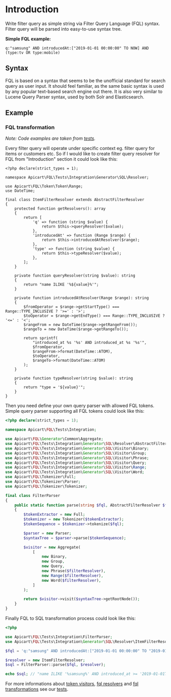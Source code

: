 # Introduction

Write filter query as simple string via Filter Query Language (FQL) syntax. Filter query will be parsed into easy-to-use syntax tree.

**Simple FQL example:**

`q:"samsung" AND introducedAt:["2019-01-01 00:00:00" TO NOW] AND (type:tv OR type:mobile)`


## Syntax

FQL is based on a syntax that seems to be the unofficial standard for search query as user input. It should feel familiar, as the same basic syntax is used by any popular text-based search engine out there. It is also very similar to Lucene Query Parser syntax, used by both Solr and Elasticsearch.

## Example

### FQL transformation

*Note: Code examples are taken from [tests](https://github.com/apicart/fql/tree/master/tests/Integration).*

Every filter query will operate under specific context eg. filter query for items or customers etc. So if I would like to create filter query resolver for FQL from "Introduction" section it could look like this:

```
<?php declare(strict_types = 1);

namespace Apicart\FQL\Tests\Integration\Generator\SQL\Resolver;

use Apicart\FQL\Token\Token\Range;
use DateTime;

final class ItemFilterResolver extends AbstractFilterResolver
{
	protected function getResolvers(): array
	{
		return [
			'q' => function (string $value) {
				return $this->queryResolver($value);
			},
			'introducedAt' => function (Range $range) {
				return $this->introducedAtResolver($range);
			},
			'type' => function (string $value) {
				return $this->typeResolver($value);
			},
		];
	}

	private function queryResolver(string $value): string
	{
		return "name ILIKE '%${value}%'";
	}

	private function introducedAtResolver(Range $range): string
	{
		$fromOperator = $range->getStartType() === Range::TYPE_INCLUSIVE ? '>=' : '>';
		$toOperator = $range->getEndType() === Range::TYPE_INCLUSIVE ? '<=' : '<';
		$rangeFrom = new DateTime($range->getRangeFrom());
		$rangeTo = new DateTime($range->getRangeTo());

		return sprintf(
			"introduced_at %s '%s' AND introduced_at %s '%s'",
			$fromOperator,
			$rangeFrom->format(DateTime::ATOM),
			$toOperator,
			$rangeTo->format(DateTime::ATOM)
		);
	}

	private function typeResolver(string $value): string
	{
		return "type = '${value}'";
	}
}
```

Then you need define your own query parser with allowed FQL tokens. Simple query parser supporting all FQL tokens could look like this:

```php
<?php declare(strict_types = 1);

namespace Apicart\FQL\Tests\Integration;

use Apicart\FQL\Generator\Common\Aggregate;
use Apicart\FQL\Tests\Integration\Generator\SQL\Resolver\AbstractFilterResolver;
use Apicart\FQL\Tests\Integration\Generator\SQL\Visitor\Binary;
use Apicart\FQL\Tests\Integration\Generator\SQL\Visitor\Group;
use Apicart\FQL\Tests\Integration\Generator\SQL\Visitor\Phrase;
use Apicart\FQL\Tests\Integration\Generator\SQL\Visitor\Query;
use Apicart\FQL\Tests\Integration\Generator\SQL\Visitor\Range;
use Apicart\FQL\Tests\Integration\Generator\SQL\Visitor\Word;
use Apicart\FQL\Tokenizer\Full;
use Apicart\FQL\Tokenizer\Parser;
use Apicart\FQL\Tokenizer\Tokenizer;

final class FilterParser
{
	public static function parse(string $fql, AbstractFilterResolver $filterResolver): string
	{
		$tokenExtractor = new Full;
		$tokenizer = new Tokenizer($tokenExtractor);
		$tokenSequence = $tokenizer->tokenize($fql);

		$parser = new Parser;
		$syntaxTree = $parser->parse($tokenSequence);

		$visitor = new Aggregate(
			[
				new Binary,
				new Group,
				new Query,
				new Phrase($filterResolver),
				new Range($filterResolver),
				new Word($filterResolver),
			]
		);

		return $visitor->visit($syntaxTree->getRootNode());
	}
}
``` 

Finally FQL to SQL transformation process could look like this:

```php
<?php

use Apicart\FQL\Tests\Integration\FilterParser;
use Apicart\FQL\Tests\Integration\Generator\SQL\Resolver\ItemFilterResolver;

$fql = 'q:"samsung" AND introducedAt:["2019-01-01 00:00:00" TO "2019-01-31 23:59:59"] AND (type:tv OR type:mobile)';

$resolver = new ItemFilterResolver;
$sql = FilterParser::parse($fql, $resolver);

echo $sql; // "name ILIKE '%samsung%' AND introduced_at >= '2019-01-01T00:00:00+01:00' AND introduced_at <= '2019-01-31T23:59:59+01:00' AND (type = 'tv' OR type = 'mobile')"
```

For more informations about [token visitors](https://github.com/apicart/fql/tree/master/tests/Integration/Generator/SQL/Visitor), [fql resolvers](https://github.com/apicart/fql/tree/master/tests/Integration/Generator/SQL/Resolver) and [fql transformations](https://github.com/apicart/fql/tree/master/tests/Generator/SQL/FilterParserTest.php) see our [tests](https://github.com/apicart/fql/tree/master/tests).
